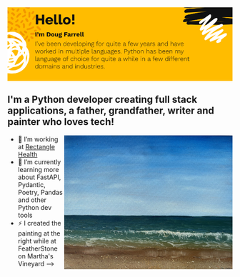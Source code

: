 <img align="center" src="https://github.com/writeson/writeson/blob/main/images/about_me_slide.png" width="1000px">

## I'm a Python developer creating full stack applications, a father, grandfather, writer and painter who loves tech!

<img align="right" src="https://github.com/writeson/writeson/blob/main/images/mathas_vineyard_featherstone_2022_small.png" alt="doug-painting" height="300" />

- :book: I’m working at [Rectangle Health](https://www.rectanglehealth.com/)
- 🌱 I’m currently learning more about FastAPI, Pydantic, Poetry, Pandas and other Python dev tools
- ⚡ I created the painting at the right while at FeatherStone on Martha's Vineyard
  -->
